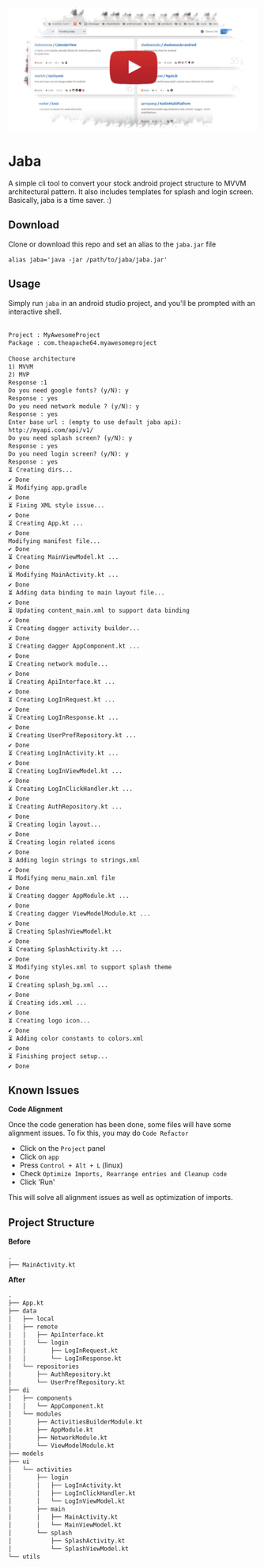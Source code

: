 [![IMAGE](https://raw.githubusercontent.com/theapache64/jaba/master/youtube_banner.jpg)](https://www.youtube.com/watch?v=VZ8KAkvw9ck)


# Jaba

A simple cli tool to convert your stock android project structure to MVVM architectural pattern. 
It also includes templates for splash and login screen. Basically, jaba is a time saver. :)

## Download

Clone or download this repo and set an alias to the `jaba.jar` file

```
alias jaba='java -jar /path/to/jaba/jaba.jar'
```

## Usage

Simply run `jaba` in an android studio project, and you'll be prompted with an interactive shell.

```

Project : MyAwesomeProject
Package : com.theapache64.myawesomeproject

Choose architecture
1) MVVM
2) MVP
Response :1
Do you need google fonts? (y/N): y
Response : yes
Do you need network module ? (y/N): y
Response : yes
Enter base url : (empty to use default jaba api): http://myapi.com/api/v1/
Do you need splash screen? (y/N): y
Response : yes
Do you need login screen? (y/N): y
Response : yes
⏳ Creating dirs...
✔️ Done
⏳ Modifying app.gradle
✔️ Done
⏳ Fixing XML style issue...
✔️ Done
⏳ Creating App.kt ...
✔️ Done
Modifying manifest file...
✔️ Done
⏳ Creating MainViewModel.kt ...
✔️ Done
⏳ Modifying MainActivity.kt ...
✔️ Done
⏳ Adding data binding to main layout file...
✔️ Done
⏳ Updating content_main.xml to support data binding
✔️ Done
⏳ Creating dagger activity builder...
✔️ Done
⏳ Creating dagger AppComponent.kt ...
✔️ Done
⏳ Creating network module...
✔️ Done
⏳ Creating ApiInterface.kt ...
✔️ Done
⏳ Creating LogInRequest.kt ...
✔️ Done
⏳ Creating LogInResponse.kt ...
✔️ Done
⏳ Creating UserPrefRepository.kt ...
✔️ Done
⏳ Creating LogInActivity.kt ...
✔️ Done
⏳ Creating LogInViewModel.kt ...
✔️ Done
⏳ Creating LogInClickHandler.kt ...
✔️ Done
⏳ Creating AuthRepository.kt ...
✔️ Done
⏳ Creating login layout...
✔️ Done
⏳ Creating login related icons
✔️ Done
⏳ Adding login strings to strings.xml
✔️ Done
⏳ Modifying menu_main.xml file
✔️ Done
⏳ Creating dagger AppModule.kt ...
✔️ Done
⏳ Creating dagger ViewModelModule.kt ...
✔️ Done
⏳ Creating SplashViewModel.kt
✔️ Done
⏳ Creating SplashActivity.kt ...
✔️ Done
⏳ Modifying styles.xml to support splash theme
✔️ Done
⏳ Creating splash_bg.xml ...
✔️ Done
⏳ Creating ids.xml ...
✔️ Done
⏳ Creating logo icon...
✔️ Done
⏳ Adding color constants to colors.xml
✔️ Done
⏳ Finishing project setup...
✔️ Done
```

## Known Issues

**Code Alignment**

Once the code generation has been done, some files will have some alignment issues.
To fix this, you may do `Code Refactor` 

- Click on the `Project` panel
- Click on `app`
- Press `Control + Alt + L` (linux)
- Check `Optimize Imports, Rearrange entries and Cleanup code`
- Click 'Run'

This will solve all alignment issues as well as optimization of imports.

## Project Structure

**Before**

```
.
├── MainActivity.kt
```

**After**
```
.
├── App.kt
├── data
│   ├── local
│   ├── remote
│   │   ├── ApiInterface.kt
│   │   └── login
│   │       ├── LogInRequest.kt
│   │       └── LogInResponse.kt
│   └── repositories
│       ├── AuthRepository.kt
│       └── UserPrefRepository.kt
├── di
│   ├── components
│   │   └── AppComponent.kt
│   └── modules
│       ├── ActivitiesBuilderModule.kt
│       ├── AppModule.kt
│       ├── NetworkModule.kt
│       └── ViewModelModule.kt
├── models
├── ui
│   └── activities
│       ├── login
│       │   ├── LogInActivity.kt
│       │   ├── LogInClickHandler.kt
│       │   └── LogInViewModel.kt
│       ├── main
│       │   ├── MainActivity.kt
│       │   └── MainViewModel.kt
│       └── splash
│           ├── SplashActivity.kt
│           └── SplashViewModel.kt
└── utils

```
